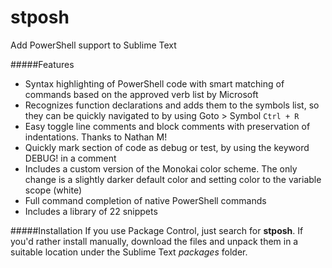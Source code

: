 # stposh

Add PowerShell support to Sublime Text

#####Features
- Syntax highlighting of PowerShell code with smart matching of commands based on the approved verb list by Microsoft
- Recognizes function declarations and adds them to the symbols list, so they can be quickly navigated to by using Goto > Symbol `Ctrl + R`
- Easy toggle line comments and block comments with preservation of indentations. Thanks to Nathan M!
- Quickly mark section of code as debug or test, by using the keyword DEBUG! in a comment
- Includes a custom version of the Monokai color scheme. The only change is a slightly darker default color and setting color to the variable scope (white)
- Full command completion of native PowerShell commands
- Includes a library of 22 snippets

#####Installation
If you use Package Control, just search for **stposh**.
If you'd rather install manually, download the files and unpack them in a suitable location under the Sublime Text *packages* folder.
